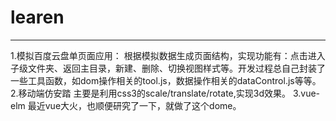 # learen
----
1.模拟百度云盘单页面应用：
根据模拟数据生成页面结构，实现功能有：点击进入子级文件夹、返回主目录，新建、删除、切换视图样式等。开发过程总自己封装了一些工具函数，如dom操作相关的tool.js，数据操作相关的dataControl.js等等。
2.移动端仿安踏
主要是利用css3的scale/translate/rotate,实现3d效果。
3.vue-elm
最近vue大火，也顺便研究了一下，就做了这个dome。
